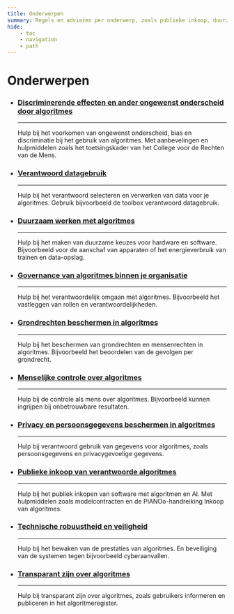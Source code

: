 ```yaml
---
title: Onderwerpen
summary: Regels en adviezen per onderwerp, zoals publieke inkoop, duurzaamheid, privacy, governance, veiligheid en transparantie.
hide:
    - toc
    - navigation
    - path
---
```

# Onderwerpen

<div class="grid cards" markdown>

-   ### [Discriminerende effecten en ander ongewenst onderscheid door algoritmes](bias-en-non-discriminatie.md)

    ---

    Hulp bij het voorkomen van ongewenst onderscheid, bias en discriminatie bij het gebruik van algoritmes. Met aanbevelingen en hulpmiddelen zoals het toetsingskader van het College voor de Rechten van de Mens.

-   ### [Verantwoord datagebruik](data.md)

    ---

    Hulp bij het verantwoord selecteren en verwerken van data voor je algoritmes. Gebruik bijvoorbeeld de toolbox verantwoord datagebruik.

-   ### [Duurzaam werken met algoritmes](duurzaamheid.md)

    ---

    Hulp bij het maken van duurzame keuzes voor hardware en software. Bijvoorbeeld voor de aanschaf van apparaten of het energieverbruik van trainen en data-opslag.

-   ### [Governance van algoritmes binnen je organisatie](governance.md)

    ---

    Hulp bij het verantwoordelijk omgaan met algoritmes. Bijvoorbeeld het vastleggen van rollen en verantwoordelijkheden.

-   ### [Grondrechten beschermen in algoritmes](fundamentele-rechten.md)

    ---

    Hulp bij het beschermen van grondrechten en mensenrechten in algoritmes. Bijvoorbeeld het beoordelen van de gevolgen per grondrecht.

-   ### [Menselijke controle over algoritmes](menselijke-controle.md)

    ---

    Hulp bij de controle als mens over algoritmes. Bijvoorbeeld kunnen ingrijpen bij onbetrouwbare resultaten.

-   ### [Privacy en persoonsgegevens beschermen in algoritmes](privacy-en-gegevensbescherming.md)

    ---

    Hulp bij verantwoord gebruik van gegevens voor algoritmes, zoals persoonsgegevens en privacygevoelige gegevens.

-   ### [Publieke inkoop van verantwoorde algoritmes](publieke-inkoop.md)

    ---

    Hulp bij het publiek inkopen van software met algoritmen en AI. Met hulpmiddelen zoals modelcontracten en de PIANOo-handreiking Inkoop van algoritmes.

-   ### [Technische robuustheid en veiligheid](technische-robuustheid-en-veiligheid.md)

    ---

    Hulp bij het bewaken van de prestaties van algoritmes. En beveiliging van de systemen tegen bijvoorbeeld cyberaanvallen.

-   ### [Transparant zijn over algoritmes](transparantie.md)

    ---

    Hulp bij transparant zijn over algoritmes, zoals gebruikers informeren en publiceren in het algoritmeregister.

</div>
